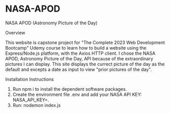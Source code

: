 # NASA-APOD
NASA APOD (Astronomy Picture of the Day)

Overview

This website is capstone project for "The Complete 2023 Web Development Bootcamp" Udemy course to learn how to build a website using the Express/Node.js platform, with the Axios HTTP client.
I chose the NASA APOD, Astronomy Picture of the Day, API because of the extraordinary pictures I can display. This site displays the currect picture of the day as the default and excepts a date as 
input to view "prior pictures of the day".


Installation Instructions

1. Run npm i to install the dependent software packages.
2. Create the environment file .env and add your NASA API KEY: NASA_API_KEY=<apiKey>.
3. Run: nodemon index.js
